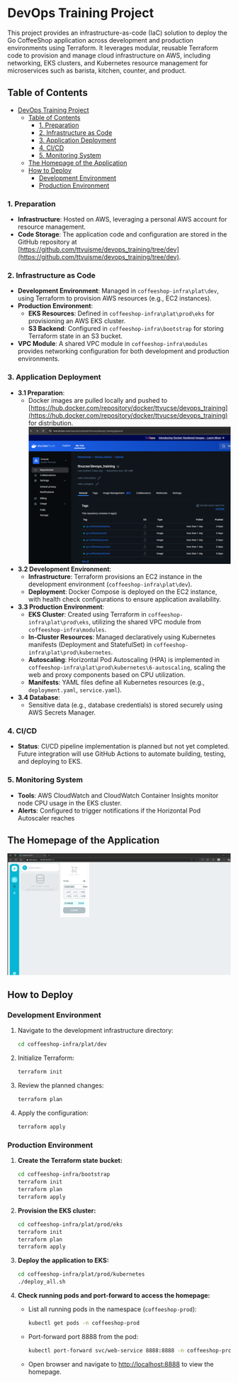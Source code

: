 # DevOps Training Project

This project provides an infrastructure-as-code (IaC) solution to deploy the Go CoffeeShop application across development and production environments using Terraform. It leverages modular, reusable Terraform code to provision and manage cloud infrastructure on AWS, including networking, EKS clusters, and Kubernetes resource management for microservices such as barista, kitchen, counter, and product.

## Table of Contents
- [DevOps Training Project](#devops-training-project)
  - [Table of Contents](#table-of-contents)
    - [1. Preparation](#1-preparation)
    - [2. Infrastructure as Code](#2-infrastructure-as-code)
    - [3. Application Deployment](#3-application-deployment)
    - [4. CI/CD](#4-cicd)
    - [5. Monitoring System](#5-monitoring-system)
  - [The Homepage of the Application](#the-homepage-of-the-application)
  - [How to Deploy](#how-to-deploy)
    - [Development Environment](#development-environment)
    - [Production Environment](#production-environment)

### 1. Preparation
- **Infrastructure**: Hosted on AWS, leveraging a personal AWS account for resource management.
- **Code Storage**: The application code and configuration are stored in the GitHub repository at [https://github.com/ttvuisme/devops_training/tree/dev](https://github.com/ttvuisme/devops_training/tree/dev).

### 2. Infrastructure as Code
- **Development Environment**: Managed in `coffeeshop-infra\plat\dev`, using Terraform to provision AWS resources (e.g., EC2 instances).
- **Production Environment**:
  - **EKS Resources**: Defined in `coffeeshop-infra\plat\prod\eks` for provisioning an AWS EKS cluster.
  - **S3 Backend**: Configured in `coffeeshop-infra\bootstrap` for storing Terraform state in an S3 bucket.
- **VPC Module**: A shared VPC module in `coffeeshop-infra\modules` provides networking configuration for both development and production environments.

### 3. Application Deployment
- **3.1 Preparation**:
  - Docker images are pulled locally and pushed to [https://hub.docker.com/repository/docker/ttvucse/devops_training](https://hub.docker.com/repository/docker/ttvucse/devops_training) for distribution.
![Docker hub](assets/docker_repo.png)
- **3.2 Development Environment**:
  - **Infrastructure**: Terraform provisions an EC2 instance in the development environment (`coffeeshop-infra\plat\dev`).
  - **Deployment**: Docker Compose is deployed on the EC2 instance, with health check configurations to ensure application availability.
- **3.3 Production Environment**:
  - **EKS Cluster**: Created using Terraform in `coffeeshop-infra\plat\prod\eks`, utilizing the shared VPC module from `coffeeshop-infra\modules`.
  - **In-Cluster Resources**: Managed declaratively using Kubernetes manifests (Deployment and StatefulSet) in `coffeeshop-infra\plat\prod\kubernetes`.
  - **Autoscaling**: Horizontal Pod Autoscaling (HPA) is implemented in `coffeeshop-infra\plat\prod\kubernetes\6-autoscaling`, scaling the web and proxy components based on CPU utilization.
  - **Manifests**: YAML files define all Kubernetes resources (e.g., `deployment.yaml`, `service.yaml`).
- **3.4 Database**:
  - Sensitive data (e.g., database credentials) is stored securely using AWS Secrets Manager.

### 4. CI/CD
- **Status**: CI/CD pipeline implementation is planned but not yet completed. Future integration will use GitHub Actions to automate building, testing, and deploying to EKS.

### 5. Monitoring System
- **Tools**: AWS CloudWatch and CloudWatch Container Insights monitor node CPU usage in the EKS cluster.
- **Alerts**: Configured to trigger notifications if the Horizontal Pod Autoscaler reaches

## The Homepage of the Application
![Homepage Screenshot](assets/Homepage.png)

## How to Deploy

### Development Environment

1. Navigate to the development infrastructure directory:
    ```sh
    cd coffeeshop-infra/plat/dev
    ```
2. Initialize Terraform:
    ```sh
    terraform init
    ```
3. Review the planned changes:
    ```sh
    terraform plan
    ```
4. Apply the configuration:
    ```sh
    terraform apply
    ```

### Production Environment

1. **Create the Terraform state bucket:**
    ```sh
    cd coffeeshop-infra/bootstrap
    terraform init
    terraform plan
    terraform apply
    ```
2. **Provision the EKS cluster:**
    ```sh
    cd coffeeshop-infra/plat/prod/eks
    terraform init
    terraform plan
    terraform apply
    ```
3. **Deploy the application to EKS:**
    ```sh
    cd coffeeshop-infra/plat/prod/kubernetes
    ./deploy_all.sh
    ```

4. **Check running pods and port-forward to access the homepage:**

    - List all running pods in the namespace (`coffeeshop-prod`):
      ```sh
      kubectl get pods -n coffeeshop-prod
      ```
    - Port-forward port 8888 from the pod:
      ```sh
      kubectl port-forward svc/web-service 8888:8888 -n coffeeshop-prod
      ```
    - Open browser and navigate to [http://localhost:8888](http://localhost:8888) to view the homepage.